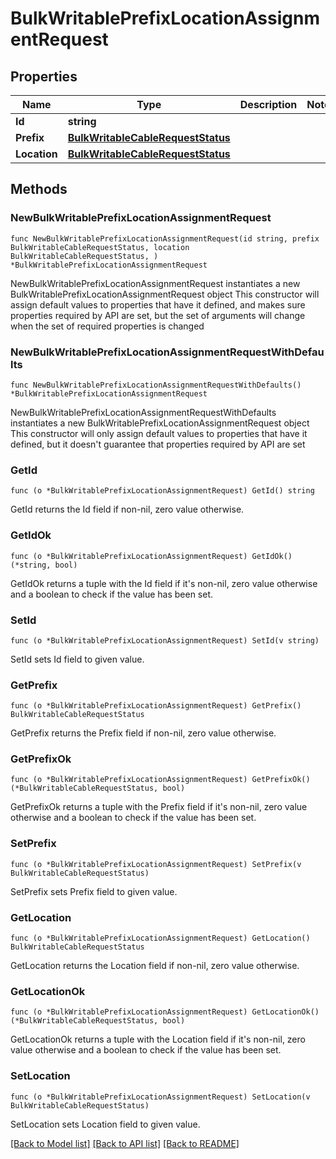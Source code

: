# BulkWritablePrefixLocationAssignmentRequest

## Properties

Name | Type | Description | Notes
------------ | ------------- | ------------- | -------------
**Id** | **string** |  | 
**Prefix** | [**BulkWritableCableRequestStatus**](BulkWritableCableRequestStatus.md) |  | 
**Location** | [**BulkWritableCableRequestStatus**](BulkWritableCableRequestStatus.md) |  | 

## Methods

### NewBulkWritablePrefixLocationAssignmentRequest

`func NewBulkWritablePrefixLocationAssignmentRequest(id string, prefix BulkWritableCableRequestStatus, location BulkWritableCableRequestStatus, ) *BulkWritablePrefixLocationAssignmentRequest`

NewBulkWritablePrefixLocationAssignmentRequest instantiates a new BulkWritablePrefixLocationAssignmentRequest object
This constructor will assign default values to properties that have it defined,
and makes sure properties required by API are set, but the set of arguments
will change when the set of required properties is changed

### NewBulkWritablePrefixLocationAssignmentRequestWithDefaults

`func NewBulkWritablePrefixLocationAssignmentRequestWithDefaults() *BulkWritablePrefixLocationAssignmentRequest`

NewBulkWritablePrefixLocationAssignmentRequestWithDefaults instantiates a new BulkWritablePrefixLocationAssignmentRequest object
This constructor will only assign default values to properties that have it defined,
but it doesn't guarantee that properties required by API are set

### GetId

`func (o *BulkWritablePrefixLocationAssignmentRequest) GetId() string`

GetId returns the Id field if non-nil, zero value otherwise.

### GetIdOk

`func (o *BulkWritablePrefixLocationAssignmentRequest) GetIdOk() (*string, bool)`

GetIdOk returns a tuple with the Id field if it's non-nil, zero value otherwise
and a boolean to check if the value has been set.

### SetId

`func (o *BulkWritablePrefixLocationAssignmentRequest) SetId(v string)`

SetId sets Id field to given value.


### GetPrefix

`func (o *BulkWritablePrefixLocationAssignmentRequest) GetPrefix() BulkWritableCableRequestStatus`

GetPrefix returns the Prefix field if non-nil, zero value otherwise.

### GetPrefixOk

`func (o *BulkWritablePrefixLocationAssignmentRequest) GetPrefixOk() (*BulkWritableCableRequestStatus, bool)`

GetPrefixOk returns a tuple with the Prefix field if it's non-nil, zero value otherwise
and a boolean to check if the value has been set.

### SetPrefix

`func (o *BulkWritablePrefixLocationAssignmentRequest) SetPrefix(v BulkWritableCableRequestStatus)`

SetPrefix sets Prefix field to given value.


### GetLocation

`func (o *BulkWritablePrefixLocationAssignmentRequest) GetLocation() BulkWritableCableRequestStatus`

GetLocation returns the Location field if non-nil, zero value otherwise.

### GetLocationOk

`func (o *BulkWritablePrefixLocationAssignmentRequest) GetLocationOk() (*BulkWritableCableRequestStatus, bool)`

GetLocationOk returns a tuple with the Location field if it's non-nil, zero value otherwise
and a boolean to check if the value has been set.

### SetLocation

`func (o *BulkWritablePrefixLocationAssignmentRequest) SetLocation(v BulkWritableCableRequestStatus)`

SetLocation sets Location field to given value.



[[Back to Model list]](../README.md#documentation-for-models) [[Back to API list]](../README.md#documentation-for-api-endpoints) [[Back to README]](../README.md)


